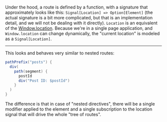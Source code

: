 
<div class="bg-sky-200 px-8 py-2 text-sm">

Under the hood, a route is defined by a function, with a signature that approximately looks like
this: `Signal[Location] => Option[Element]`
(the actual signature is a bit more complicated, but that is an implementation detail, and we will not be dealing with
it directly). `Location` is an equivalent of the
[Window.location](https://developer.mozilla.org/en-US/docs/Web/API/Window/location). Because we're in a single page
application, and `Window.location` can change dynamically, the "current location" is modeled as a `Signal[Location]`.

</div>

---

<div class="bg-sky-200 px-8 py-2 text-sm">

This looks and behaves very similar to nested routes:

```scala
pathPrefix("posts") {
  div(
    path(segment) {
      postId
      div("Post ID: $postId")
    }
  )
}
```

The difference is that in case of "nested directives", there will be a single modifier applied to the element and a
single subscription to the location signal that will drive the whole "tree of routes".
</div>



